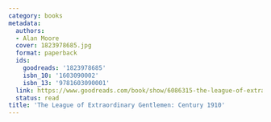 ```yaml
---
category: books
metadata:
  authors:
  - Alan Moore
  cover: 1823978685.jpg
  format: paperback
  ids:
    goodreads: '1823978685'
    isbn_10: '1603090002'
    isbn_13: '9781603090001'
  link: https://www.goodreads.com/book/show/6086315-the-league-of-extraordinary-gentlemen
  status: read
title: 'The League of Extraordinary Gentlemen: Century 1910'
---
```

